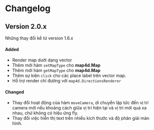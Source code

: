 # Changelog

## Version 2.0.x

Những thay đổi kể từ version 1.6.x

#### Added

- Render map dưới dạng vector
- Thêm mới hàm `setMapType` cho **map4d.Map** 
- Thêm mới hàm `getMapType` cho **map4d.Map**
- Thêm sự kiện `click` cho các place label trên vector map.
- Hỗ trợ render chỉ đường với `map4d.DirectionsRenderer`

#### Changed

- Thay đổi hoạt động của hàm `moveCamera`, di chuyển lập tức đến vị trí camera mới nếu khoảng cách giữa vị trí hiện tại và
vị trí mới quá xa nhau, chứ không có hiệu ứng fly.
- Thay đổi việc hiển thị text trên nhiều kích thước và độ phân giải màn hình.